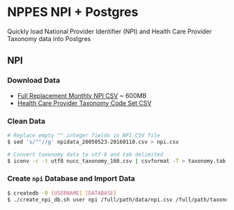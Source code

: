 # NPPES NPI + Postgres

Quickly load National Provider Identifier (NPI) and Health Care Provider Taxonomy data into Postgres

## NPI

### Download Data

* [Full Replacement Monthly NPI CSV](http://download.cms.gov/nppes/NPI_Files.html) ~ 600MB
* [Health Care Provider Taxonomy Code Set CSV](http://www.nucc.org/index.php?option=com_content&view=article&id=107&Itemid=132)

### Clean Data

```sh
# Replace empty "" integer fields in NPI CSV file
$ sed 's/""//g' npidata_20050523-20160110.csv > npi.csv

# Convert taxonomy data to utf-8 and tab delimited
$ iconv -c -t utf8 nucc_taxonomy_160.csv | csvformat -T > taxonomy.tab
```

### Create `npi` Database and Import Data

```sh
$ createdb -O [USERNAME] [DATABASE]
$ ./create_npi_db.sh user npi /full/path/data/npi.csv /full/path/taxonomy.tab
```

